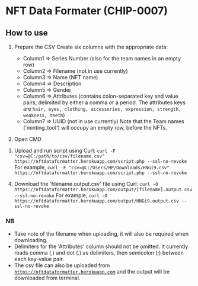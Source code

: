 # NFT Data Formater (CHIP-0007)

## How to use
1. Prepare the CSV
   Create six columns with the appropriate data: 
   - Column1 => Series Number (also for the team names in an empty row)
   - Column2 => Filename (not in use currently)
   - Column3 => Name (NFT name)
   - Column4 => Description
   - Column5 => Gender
   - Column6 => Attributes (contains colon-separated key and value pairs, delimited by either a comma or a period. The attributes keys are `hair, eyes, clothing, accessories, expression, strength, weakness, teeth`)
   - Column7 => UUID (not in use currently)
   Note that the Team names ('minting_tool') will occupy an empty row, before the NFTs.
   
2. Open CMD

3. Upload and run script using Curl: `curl -F "csv=@C:/path/to/csv/filename.csv" https://nftdataformatter.herokuapp.com/script.php --ssl-no-revoke`
For example, `curl -F "csv=@C:/Users/HP/Downloads/HNGi9.csv" https://nftdataformatter.herokuapp.com/script.php --ssl-no-revoke`
 
4. Download the 'filename.output.csv' file using Curl: `curl -O https://nftdataformatter.herokuapp.com/output/[filename].output.csv --ssl-no-revoke`
For example, `curl -O https://nftdataformatter.herokuapp.com/output/HNGi9.output.csv --ssl-no-revoke`

### NB
 - Take note of the filename when uploading, it will also be required when downloading.
 - Delimiters for the 'Attributes' column should not be omitted. It currently reads comma (,) and dot (.) as delimiters, then semicolon (;) between each key-value pair.
 - The csv file can also be uploaded from [`https://nftdataformatter.herokuapp.com`](https://nftdataformatter.herokuapp.com) and the output will be downloaded from terminal. 

